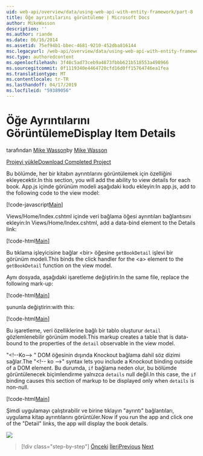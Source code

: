 ```yaml
---
uid: web-api/overview/data/using-web-api-with-entity-framework/part-8
title: Öğe ayrıntılarını görüntüleme | Microsoft Docs
author: MikeWasson
description: ''
ms.author: riande
ms.date: 06/16/2014
ms.assetid: 75ef94b1-bbec-4681-9210-452dba816144
msc.legacyurl: /web-api/overview/data/using-web-api-with-entity-framework/part-8
msc.type: authoredcontent
ms.openlocfilehash: 3f48c5ad73ceb9a4873fbbb621b518553a498966
ms.sourcegitcommit: 0f1119340e4464720cfd16d0ff15764746ea1fea
ms.translationtype: MT
ms.contentlocale: tr-TR
ms.lasthandoff: 04/17/2019
ms.locfileid: "59389056"
---
```

# <a name="display-item-details"></a><span data-ttu-id="95bd4-102">Öğe Ayrıntılarını Görüntüleme</span><span class="sxs-lookup"><span data-stu-id="95bd4-102">Display Item Details</span></span>

<span data-ttu-id="95bd4-103">tarafından [Mike Wasson](https://github.com/MikeWasson)</span><span class="sxs-lookup"><span data-stu-id="95bd4-103">by [Mike Wasson](https://github.com/MikeWasson)</span></span>

[<span data-ttu-id="95bd4-104">Projeyi yükle</span><span class="sxs-lookup"><span data-stu-id="95bd4-104">Download Completed Project</span></span>](https://github.com/MikeWasson/BookService)

<span data-ttu-id="95bd4-105">Bu bölümde, her bir kitabın ayrıntılarını görüntülemek için özelliğini ekleyecektir.</span><span class="sxs-lookup"><span data-stu-id="95bd4-105">In this section, you will add the ability to view details for each book.</span></span> <span data-ttu-id="95bd4-106">App.js içinde görünüm modeli aşağıdaki kodu ekleyin:</span><span class="sxs-lookup"><span data-stu-id="95bd4-106">In app.js, add to the following code to the view model:</span></span>

[!code-javascript[Main](part-8/samples/sample1.js)]

<span data-ttu-id="95bd4-107">Views/Home/Index.cshtml içinde veri bağlama öğesi ayrıntıları bağlantısını ekleyin:</span><span class="sxs-lookup"><span data-stu-id="95bd4-107">In Views/Home/Index.cshtml, add a data-bind element to the Details link:</span></span>

[!code-html[Main](part-8/samples/sample2.html?highlight=5)]

<span data-ttu-id="95bd4-108">Bu tıklama işleyicisine bağlar &lt;bir&gt; öğesine `getBookDetail` işlevi bir görünüm modeli.</span><span class="sxs-lookup"><span data-stu-id="95bd4-108">This binds the click handler for the &lt;a&gt; element to the `getBookDetail` function on the view model.</span></span>

<span data-ttu-id="95bd4-109">Aynı dosyada, aşağıdaki işaretleme değiştirin:</span><span class="sxs-lookup"><span data-stu-id="95bd4-109">In the same file, replace the following mark-up:</span></span>

[!code-html[Main](part-8/samples/sample3.html)]

<span data-ttu-id="95bd4-110">şununla değiştirin:</span><span class="sxs-lookup"><span data-stu-id="95bd4-110">with this:</span></span>

[!code-html[Main](part-8/samples/sample4.html)]

<span data-ttu-id="95bd4-111">Bu işaretleme, veri özelliklerine bağlı bir tablo oluşturur `detail` gözlemlenebilir görünüm modeli.</span><span class="sxs-lookup"><span data-stu-id="95bd4-111">This markup creates a table that is data-bound to the properties of the `detail` observable in the view model.</span></span>

<span data-ttu-id="95bd4-112">"&lt;!--Ko--&gt; &quot; DOM öğesinin dışında Knockout bağlama dahil söz dizimi sağlar.</span><span class="sxs-lookup"><span data-stu-id="95bd4-112">The "&lt;!-- ko --&gt;&quot; syntax lets you include a Knockout binding outside of a DOM element.</span></span> <span data-ttu-id="95bd4-113">Bu durumda, `if` bağlama neden olur, bu bölümde görüntülenecek biçimlendirme yalnızca `details` null değil.</span><span class="sxs-lookup"><span data-stu-id="95bd4-113">In this case, the `if` binding causes this section of markup to be displayed only when `details` is non-null.</span></span>

[!code-html[Main](part-8/samples/sample5.html)]

<span data-ttu-id="95bd4-114">Şimdi uygulamayı çalıştırabilir ve birine tıklayın &quot;ayrıntı&quot; bağlantıları, uygulama kitap ayrıntılarını görüntüler.</span><span class="sxs-lookup"><span data-stu-id="95bd4-114">Now if you run the app and click one of the &quot;Detail&quot; links, the app will display the book details.</span></span>

[![](part-8/_static/image2.png)](part-8/_static/image1.png)

> [!div class="step-by-step"]
> <span data-ttu-id="95bd4-115">[Önceki](part-7.md)
> [İleri](part-9.md)</span><span class="sxs-lookup"><span data-stu-id="95bd4-115">[Previous](part-7.md)
[Next](part-9.md)</span></span>

